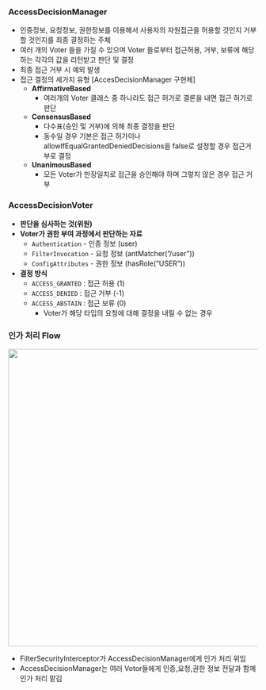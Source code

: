 ### AccessDecisionManager

- 인증정보, 요청정보, 권한정보를 이용해서 사용자의 자원접근을 허용할 것인지 거부할 것인지를 최종 결정하는 주체
- 여러 개의 Voter 들을 가질 수 있으며 Voter 들로부터 접근허용, 거부, 보류에 해당하는 각각의 값을 리턴받고 판단 및 결정
- 최종 접근 거부 시 예외 발생
- 접근 결정의 세가지 유형 [AccesDecisionManager 구현체]
    - **AffirmativeBased**
        - 여러개의 Voter 클래스 중 하나라도 접근 허가로 결론을 내면 접근 허가로 판단
    - **ConsensusBased**
        - 다수표(승인 및 거부)에 의해 최종 결정을 판단
        - 동수일 경우 기본은 접근 허가이나 allowlfEqualGrantedDeniedDecisions을 false로 설정할 경우 접근거부로 결정
    - **UnanimousBased**
        - 모든 Voter가 만장일치로 접근을 승인해야 하며 그렇지 않은 경우 접근 거부

### AccessDecisionVoter

- **판단을 심사하는 것(위원)**
- **Voter가 권한 부여 과정에서 판단하는 자료**
    - `Authentication` - 인증 정보 (user)
    - `FilterInvocation` - 요청 정보 (antMatcher(”/user”))
    - `ConfigAttributes` -  권한 정보 (hasRole(”USER”))
- **결정 방식**
    - `ACCESS_GRANTED` : 접근 허용 (1)
    - `ACCESS_DENIED` : 접근 거부 (-1)
    - `ACCESS_ABSTAIN` : 접근 보류 (0)
        - Voter가 해당 타입의 요청에 대해 결정을 내릴 수 없는 경우

### 인가 처리 Flow

<img width="600" src="https://github.com/user-attachments/assets/6463f8b7-3ec9-4cba-a581-40fc3c17e391">

- FilterSecurityInterceptor가 AccessDecisionManager에게 인가 처리 위임
- AccessDecisionManager는 여러 Votor들에게 인증,요청,권한 정보 전달과 함께 인가 처리 맡김
